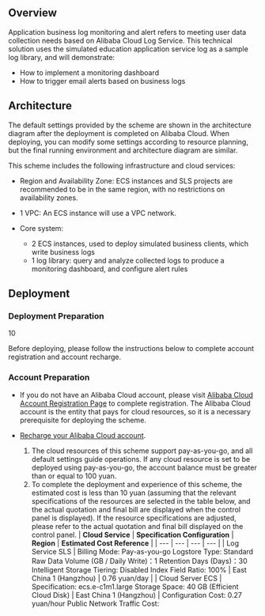 ## Overview

Application business log monitoring and alert refers to meeting user data collection needs based on Alibaba Cloud Log Service. This technical solution uses the simulated education application service log as a sample log library, and will demonstrate:

* How to implement a monitoring dashboard
* How to trigger email alerts based on business logs

## Architecture

The default settings provided by the scheme are shown in the architecture diagram after the deployment is completed on Alibaba Cloud. When deploying, you can modify some settings according to resource planning, but the final running environment and architecture diagram are similar.


This scheme includes the following infrastructure and cloud services:

* Region and Availability Zone: ECS instances and SLS projects are recommended to be in the same region, with no restrictions on availability zones.
* 1 VPC: An ECS instance will use a VPC network.
* Core system:
  
  + 2 ECS instances, used to deploy simulated business clients, which write business logs
  + 1 log library: query and analyze collected logs to produce a monitoring dashboard, and configure alert rules


## Deployment
### Deployment Preparation

10

Before deploying, please follow the instructions below to complete account registration and account recharge.

### Account Preparation

* If you do not have an Alibaba Cloud account, please visit [Alibaba Cloud Account Registration Page](https://account.aliyun.com/register/qr_register.htm) to complete registration. The Alibaba Cloud account is the entity that pays for cloud resources, so it is a necessary prerequisite for deploying the scheme.
* [Recharge your Alibaba Cloud account](https://help.aliyun.com/document_detail/324650.html).
  
  1. The cloud resources of this scheme support pay-as-you-go, and all default settings guide operations. If any cloud resource is set to be deployed using pay-as-you-go, the account balance must be greater than or equal to 100 yuan.
  2. To complete the deployment and experience of this scheme, the estimated cost is less than 10 yuan (assuming that the relevant specifications of the resources are selected in the table below, and the actual quotation and final bill are displayed when the control panel is displayed). If the resource specifications are adjusted, please refer to the actual quotation and final bill displayed on the control panel.
| **Cloud Service** | **Specification Configuration** | **Region** | **Estimated Cost Reference** |
| --- | --- | --- | --- |
| Log Service SLS | Billing Mode: Pay-as-you-go  Logstore Type: Standard  Raw Data Volume (GB / Daily Write)：1  Retention Days (Days)：30  Intelligent Storage Tiering: Disabled  Index Field Ratio: 100% | East China 1 (Hangzhou) | 0.76 yuan/day |
| Cloud Server ECS | Specification: ecs.e-c1m1.large  Storage Space: 40 GB (Efficient Cloud Disk) | East China 1 (Hangzhou) | Configuration Cost: 0.27 yuan/hour  Public Network Traffic Cost: 